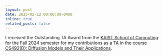 ```yaml
---
layout: post
date: 2025-02-12 00:00:00-0400
inline: true
related_posts: false
---
```


I received the Outstanding TA Award from the [KAIST School of Computing](https://cs.kaist.ac.kr/) for the Fall 2024 semester for my contributions as a TA in the course [CS492(D): Diffusion Models and Their Applications](https://mhsung.github.io/kaist-cs492d-fall-2024/).